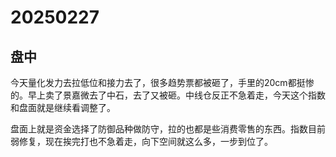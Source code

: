 # 20250227

## 盘中

今天量化发力去拉低位和接力去了，很多趋势票都被砸了，手里的20cm都挺惨的。早上卖了景嘉微去了中石，去了又被砸。中线仓反正不急着走，今天这个指数和盘面就是继续看调整了。

盘面上就是资金选择了防御品种做防守，拉的也都是些消费零售的东西。指数目前弱修复，现在挨完打也不急着走，向下空间就这么多，一步到位了。
